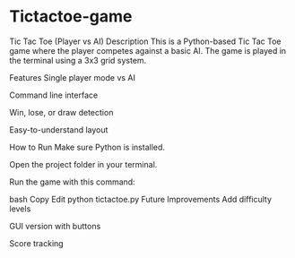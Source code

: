 # Tictactoe-game
Tic Tac Toe (Player vs AI)
Description
This is a Python-based Tic Tac Toe game where the player competes against a basic AI. The game is played in the terminal using a 3x3 grid system.

Features
Single player mode vs AI

Command line interface

Win, lose, or draw detection

Easy-to-understand layout

How to Run
Make sure Python is installed.

Open the project folder in your terminal.

Run the game with this command:

bash
Copy
Edit
python tictactoe.py
Future Improvements
Add difficulty levels

GUI version with buttons

Score tracking

